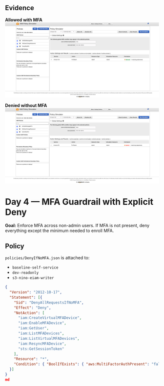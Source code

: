 ## Evidence

**Allowed with MFA**  
![Allowed with MFA](../screenshots/day4-mfa-allowed.png)

**Denied without MFA**  
![Denied without MFA](../screenshots/day4-mfa-denied.png)


# Day 4 — MFA Guardrail with Explicit Deny

**Goal:** Enforce MFA across non-admin users. If MFA is not present, deny everything except the minimum needed to enroll MFA.

## Policy

`policies/DenyIfNoMFA.json` is attached to:
- `baseline-self-service`
- `dev-readonly`
- `s3-nino-eiam-writer`

```json
{
  "Version": "2012-10-17",
  "Statement": [{
    "Sid": "DenyAllRequestsIfNoMFA",
    "Effect": "Deny",
    "NotAction": [
      "iam:CreateVirtualMFADevice",
      "iam:EnableMFADevice",
      "iam:GetUser",
      "iam:ListMFADevices",
      "iam:ListVirtualMFADevices",
      "iam:ResyncMFADevice",
      "sts:GetSessionToken"
    ],
    "Resource": "*",
    "Condition": { "BoolIfExists": { "aws:MultiFactorAuthPresent": "false" } }
  }]
}
md
